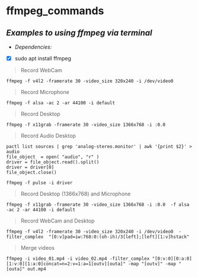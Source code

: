 # ffmpeg_commands
## *Examples to using ffmpeg via terminal*


* *Dependencies:*
- [x] sudo apt install ffmpeg

> Record WebCam
```shell
ffmpeg -f v4l2 -framerate 30 -video_size 320x240 -i /dev/video0
```


> Record Microphone
```shell
ffmpeg -f alsa -ac 2 -ar 44100 -i default
```


> Record Desktop
```shell
ffmpeg -f x11grab -framerate 30 -video_size 1366x768 -i :0.0 
```


> Record Audio Desktop
```shell
pactl list sources | grep 'analog-stereo.monitor' | awk '{print $2}' > audio 
file_object  = open( "audio", "r" )
driver = file_object.read().split()
driver = driver[0] 
file_object.close()

ffmpeg -f pulse -i driver
```


> Record Desktop (1366x768) and Microphone
```shell
ffmpeg -f x11grab -framerate 30 -video_size 1366x768 -i :0.0  -f alsa -ac 2 -ar 44100 -i default 
```


> Record WebCam and Desktop
```shell
ffmpeg -f v4l2 -framerate 30 -video_size 320x240 -i /dev/video0  -filter_complex  "[0:v]pad=iw:768:0:(oh-ih)/3[left];[left][1:v]hstack"
```


> Merge videos
```shell
ffmpeg -i video_01.mp4 -i video_02.mp4 -filter_complex "[0:v:0][0:a:0][1:v:0][1:a:0]concat=n=2:v=1:a=1[outv][outa]" -map "[outv]" -map "[outa]" out.mp4
```
